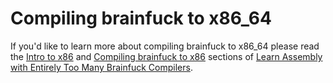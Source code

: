 # Compiling brainfuck to x86_64

If you'd like to learn more about compiling brainfuck to x86_64 please read the [Intro to x86]() and [Compiling brainfuck to x86]() sections of [Learn Assembly with Entirely Too Many Brainfuck Compilers]().
